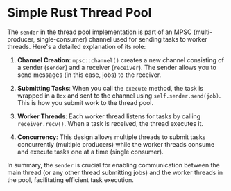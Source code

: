 # Simple Rust Thread Pool





The `sender` in the thread pool implementation is part of an MPSC (multi-producer, single-consumer) channel used for sending tasks to worker threads. Here's a detailed explanation of its role:

1. **Channel Creation**: `mpsc::channel()` creates a new channel consisting of a sender (`sender`) and a receiver (`receiver`). The sender allows you to send messages (in this case, jobs) to the receiver.

2. **Submitting Tasks**: When you call the `execute` method, the task is wrapped in a `Box` and sent to the channel using `self.sender.send(job)`. This is how you submit work to the thread pool.

3. **Worker Threads**: Each worker thread listens for tasks by calling `receiver.recv()`. When a task is received, the thread executes it.

4. **Concurrency**: This design allows multiple threads to submit tasks concurrently (multiple producers) while the worker threads consume and execute tasks one at a time (single consumer).

In summary, the `sender` is crucial for enabling communication between the main thread (or any other thread submitting jobs) and the worker threads in the pool, facilitating efficient task execution.
